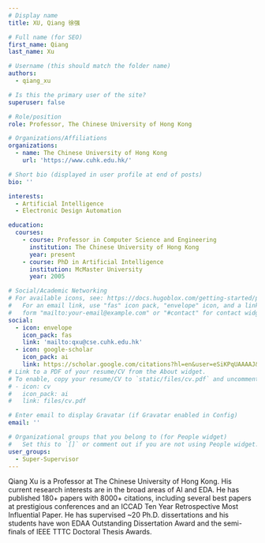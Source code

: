 ```yaml
---
# Display name
title: XU, Qiang 徐强

# Full name (for SEO)
first_name: Qiang
last_name: Xu

# Username (this should match the folder name)
authors:
  - qiang_xu

# Is this the primary user of the site?
superuser: false

# Role/position
role: Professor, The Chinese University of Hong Kong

# Organizations/Affiliations
organizations:
  - name: The Chinese University of Hong Kong
    url: 'https://www.cuhk.edu.hk/'

# Short bio (displayed in user profile at end of posts)
bio: ''

interests:
  - Artificial Intelligence
  - Electronic Design Automation

education:
  courses:
    - course: Professor in Computer Science and Engineering
      institution: The Chinese University of Hong Kong
      year: present
    - course: PhD in Artificial Intelligence
      institution: McMaster University
      year: 2005

# Social/Academic Networking
# For available icons, see: https://docs.hugoblox.com/getting-started/page-builder/#icons
#   For an email link, use "fas" icon pack, "envelope" icon, and a link in the
#   form "mailto:your-email@example.com" or "#contact" for contact widget.
social:
  - icon: envelope
    icon_pack: fas
    link: 'mailto:qxu@cse.cuhk.edu.hk'
  - icon: google-scholar
    icon_pack: ai
    link: https://scholar.google.com/citations?hl=en&user=eSiKPqUAAAAJ&view_op=list_works
# Link to a PDF of your resume/CV from the About widget.
# To enable, copy your resume/CV to `static/files/cv.pdf` and uncomment the lines below.
# - icon: cv
#   icon_pack: ai
#   link: files/cv.pdf

# Enter email to display Gravatar (if Gravatar enabled in Config)
email: ''

# Organizational groups that you belong to (for People widget)
#   Set this to `[]` or comment out if you are not using People widget.
user_groups:
  - Super-Supervisor
---
```


Qiang Xu is a Professor at The Chinese University of Hong Kong. His current research interests are in the broad areas of AI and EDA. He has published 180+ papers with 8000+ citations, including several best papers at prestigious conferences and an ICCAD Ten Year Retrospective Most Influential Paper. He has supervised ~20 Ph.D. dissertations and his students have won EDAA Outstanding Dissertation Award and the semi-finals of IEEE TTTC Doctoral Thesis Awards.